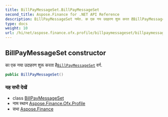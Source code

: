 ```yaml
---
title: BillPayMessageSet.BillPayMessageSet
second_title: Aspose.Finance for .NET API Reference
description: BillPayMessageSet नर्मत. क एक नय उदहरण शुरू करत हैBillPayMessageSet वर्ग.
type: docs
weight: 10
url: /hi/net/aspose.finance.ofx.profile/billpaymessageset/billpaymessageset/
---
```

## BillPayMessageSet constructor

का एक नया उदाहरण शुरू करता है[`BillPayMessageSet`](../) वर्ग.

```csharp
public BillPayMessageSet()
```

### यह सभी देखें

* class [BillPayMessageSet](../)
* नाम स्थान [Aspose.Finance.Ofx.Profile](../../billpaymessageset/)
* सभा [Aspose.Finance](../../../)


